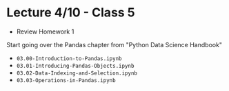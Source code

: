Lecture 4/10 - Class 5
======================

 - Review Homework 1

Start going over the Pandas chapter from "Python Data Science Handbook"

 - `03.00-Introduction-to-Pandas.ipynb`
 - `03.01-Introducing-Pandas-Objects.ipynb`
 - `03.02-Data-Indexing-and-Selection.ipynb`
 - `03.03-Operations-in-Pandas.ipynb`

